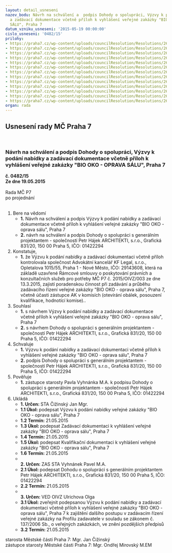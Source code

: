```yaml
---
layout: detail_usneseni
nazev_bodu: Návrh na schválení a  podpis Dohody o spolupráci, Výzvy k podání nabídky
  a zadávací dokumentace včetně příloh k vyhlášení veřejné zakázky "BIO OKO - OPRAVA
  SÁLU", Praha 7
datum_vzniku_usneseni: '2015-05-19 00:00:00'
cislo_usneseni: '0482/15'
prilohy:
- https://praha7.cz/wp-content/uploads/councilResolution/Resolutions/26367/29-15-d%c5%afvodov%c3%a1_zpr%c3%a1va.doc
- https://praha7.cz/wp-content/uploads/councilResolution/Resolutions/26367/29-15-1._v%c3%bdzva_k_pod%c3%a1n%c3%ad_nab%c3%addky.doc
- https://praha7.cz/wp-content/uploads/councilResolution/Resolutions/26367/29-15-2__zad%c3%a1vac%c3%ad_dokumentace_rev_kfl_05.doc
- https://praha7.cz/wp-content/uploads/councilResolution/Resolutions/26367/29-15-2_1__zad%c3%a1vac%c3%ad_dokumentace_-_smlouva_o_d%c3%adlo_rev_kfl_05.doc
- https://praha7.cz/wp-content/uploads/councilResolution/Resolutions/26367/29-15-2_2_kvalifika%c4%8dn%c3%ad_dokumentace_rev_kfl.doc
- https://praha7.cz/wp-content/uploads/councilResolution/Resolutions/26367/29-15-2_2_1__%c4%8destn%c3%a9_prohl%c3%a1%c5%a1en%c3%ad_-_z%c3%a1kladn%c3%ad_kvalifikace_rev_kfl.doc
- https://praha7.cz/wp-content/uploads/councilResolution/Resolutions/26367/29-15-2_2_2_%c4%8destn%c3%a9_prohl%c3%a1%c5%a1en%c3%ad_-_technick%c3%a1_kvalifikace_rev_kfl.doc
- https://praha7.cz/wp-content/uploads/councilResolution/Resolutions/26367/29-15-2.3._-_soupis_prac%c3%ad_-_h-14001_-_oprava_s%c3%a1lu_kina_bio_oko__[zad%c3%a1n%c3%ad].xls
- https://praha7.cz/wp-content/uploads/councilResolution/Resolutions/26367/29-15-2_4__zad%c3%a1vac%c3%ad_dokumentace_-_kryc%c3%ad_list_nab%c3%addky_rev_kfl.doc
- https://praha7.cz/wp-content/uploads/councilResolution/Resolutions/26367/29-15-2_5__zad%c3%a1vac%c3%ad_dokumentace_-_subdodavatelsk%c3%bd_syst%c3%a9m_a_pod%c3%adl_v%c3%bdkon%c5%af_rev_kf___.doc
- https://praha7.cz/wp-content/uploads/councilResolution/Resolutions/26367/29-15-3.pln%c3%a1_moc_-_p%c5%99%c3%adloha_5_smlouvy.doc
- https://praha7.cz/wp-content/uploads/councilResolution/Resolutions/26367/29-15-4._n%c3%a1vrh_dohody_o_spolupr%c3%a1ci_s_gp.doc
- https://praha7.cz/wp-content/uploads/councilResolution/Resolutions/26367/29-15-5._objedn%c3%a1vka_ak.pdf
organ: rada
---
```

<div id="ucUsn_pList" class="usn">
	<span><h2>Usnesení rady MČ Praha 7 </h2>
<br></span><div class="standBody">
<span><h3>Návrh na schválení a  podpis Dohody o spolupráci, Výzvy k podání nabídky a zadávací dokumentace včetně příloh k vyhlášení veřejné zakázky "BIO OKO - OPRAVA SÁLU", Praha 7</h3></span><div class="center">
		<strong>č. 0482/15</strong><br>
	</div>
<div class="center">
		<strong>Ze dne 19.05.2015</strong><br><br>
	</div>Rada MČ P7<br> po projednání<br><br><ol>
<li>Bere na vědomí<ul>
<li>
<strong>1.</strong> Návrh na schválení a  podpis Výzvy k podání nabídky a zadávací dokumentace včetně příloh k vyhlášení veřejné zakázky "BIO OKO - oprava sálu", Praha 7</li>
<li>
<strong>2.</strong> návrh na schválení a  podpis Dohody o spolupráci s generálním projektantem - společností Petr Hájek ARCHITEKTI, s.r.o., Grafická 831/20, 150 00 Praha 5, IČO: 01422294 </li>
</ul>
</li>
<li>Konstatuje,<ul><li>
<strong>1.</strong> že Výzvu k podání nabídky a zadávací dokumentaci včetně příloh kontrolovala společnost Advokátní kancelář KF Legal, s.r.o., Opletalova 1015/55, Praha 1 - Nové Město, IČO: 29143608, která na základě uzavřené Rámcové smlouvy  o poskytování právních a konzultačních služeb pro potřeby MČ P7  č. 2015/OIVZ/003 ze dne 13.3.2015,  zajistí poradenskou činnost při zadávání a průběhu zadávacího řízení veřejné zakázky  "BIO OKO - oprava sálu", Praha 7, včetně účasti zástupce AK v komisích (otevírání obálek, posouzení kvalifikace, hodnotící komise)..</li></ul>
</li>
<li>Souhlasí<ul>
<li>
<strong>1.</strong> s návrhem Výzvy k podání nabídky a zadávací dokumentace včetně příloh  k vyhlášení veřejné zakázky "BIO OKO - oprava sálu", Praha 7</li>
<li>
<strong>2.</strong> s návrhem Dohody o spolupráci s generálním projektantem - společností Petr Hájek ARCHITEKTI, s.r.o., Grafická 831/20, 150 00 Praha 5, IČO: 01422294</li>
</ul>
</li>
<li>Schvaluje<ul>
<li>
<strong>1.</strong> Výzvu k podání nabídky a zadávací dokumentaci včetně příloh k vyhlášení veřejné zakázky "BIO OKO - oprava sálu", Praha 7 </li>
<li>
<strong>2.</strong> podpis Dohody o spolupráci s generálním projektantem - společností Petr Hájek ARCHITEKTI, s.r.o., Grafická 831/20, 150 00 Praha 5, IČO: 01422294</li>
</ul>
</li>
<li>Pověřuje<ul><li>
<strong>1.</strong> zástupce starosty Pavla Vyhnánka M.A. k podpisu Dohody o spolupráci  s generálním projektantem - společností Petr Hájek ARCHITEKTI, s.r.o., Grafická 831/20, 150 00 Praha 5, IČO: 01422294</li></ul>
</li>
<li>Ukládá<ul>
<li>
<strong>1. Určen: </strong>STA Čižinský Jan Mgr.</li>
<li>
<strong>1.1 Úkol: </strong>podepsat Výzvu k podání nabídky veřejné zakázky "BIO OKO - oprava sálu", Praha 7 </li>
<li>
<strong>1.2 Termín: </strong>21.05.2015</li>
<li>
<strong>1.3 Úkol: </strong>podepsat Zadávací dokumentaci k vyhlášení  veřejné zakázky "BIO OKO - oprava sálu", Praha 7  </li>
<li>
<strong>1.4 Termín: </strong>21.05.2015</li>
<li>
<strong>1.5 Úkol: </strong>podepsat Kvalifikační dokumentaci k vyhlášení  veřejné zakázky "BIO OKO - oprava sálu", Praha 7</li>
<li>
<strong>1.6 Termín: </strong>21.05.2015</li>
<li>
<strong><br>2. Určen: </strong>ZAS STA Vyhnánek Pavel M.A.</li>
<li>
<strong>2.1 Úkol: </strong>podepsat Dohodu o spolupráci s generálním projektantem Petr Hájek ARCHITEKTI, s.r.o., Grafická 831/20, 150 00 Praha 5, IČO: 01422294 </li>
<li>
<strong>2.2 Termín: </strong>21.05.2015</li>
<li>
<strong><br>3. Určen: </strong>VED OIVZ Ulrichova Olga</li>
<li>
<strong>3.1 Úkol: </strong>zveřejnit podepsanou Výzvu k podání nabídky a zadávací dokumentaci včetně příloh k vyhlášení  veřejné zakázky "BIO OKO - oprava sálu", Praha 7 k zajištění dalšího postupu v zadávacím řízení veřejné zakázky na Profilu zadavatele v souladu se zákonem č. 137/2006 Sb., o veřejných zakázkách, ve znění pozdějších předpisů</li>
<li>
<strong>3.2 Termín: </strong>21.05.2015</li>
</ul>
</li>
</ol>starosta Městské části Praha 7: Mgr. Jan Čižinský<br>zástupce starosty Městské části Praha 7: Mgr. Ondřej Mirovský M.EM 
</div>
</div>